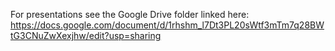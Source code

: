 For presentations see the Google Drive folder linked here: 
https://docs.google.com/document/d/1rhshm_l7Dt3PL20sWtf3mTm7q28BWtG3CNuZwXexjhw/edit?usp=sharing
